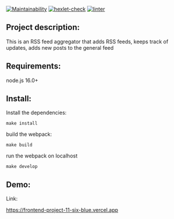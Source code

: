 [![Maintainability](https://api.codeclimate.com/v1/badges/7cf8708734b622a450a2/maintainability)](https://codeclimate.com/github/velesfight/frontend-project-11/maintainability)
[![hexlet-check](https://github.com/velesfight/frontend-project-11/actions/workflows/hexlet-check.yml/badge.svg)](https://github.com/velesfight/frontend-project-11/actions/workflows/hexlet-check.yml)
[![linter](https://github.com/velesfight/frontend-project-11/actions/workflows/linter.yaml/badge.svg)](https://github.com/velesfight/frontend-project-11/actions/workflows/linter.yaml)


## Project description:

This is an RSS feed aggregator that adds RSS feeds, keeps track of updates, adds new posts to the general feed

## Requirements:

node.js 16.0+

## Install:

Install the dependencies:

```
make install
```

build the webpack:

```
make build
```

run the webpack on localhost

```
make develop
```

## Demo:

Link:

<https://frontend-project-11-six-blue.vercel.app>
